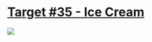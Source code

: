 # [Target #35 - Ice Cream](https://cssbattle.dev/play/35)

![](https://cssbattle.dev/targets/35.png)

